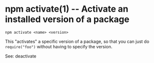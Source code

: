 npm activate(1) -- Activate an installed version of a package
=============================================================

    npm activate <name> <version>

This "activates" a specific version of a package, so that you can just do
`require("foo")` without having to specify the version.

See: deactivate
